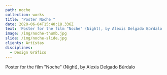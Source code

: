 ```yaml
---
path: noche
collection: works
title: "Poster Noche "
date: 2020-06-04T15:40:18.336Z
text: 'Poster for the film "Noche" (Night), by Alexis Delgado Búrdalo '
image: /img/noche-thumb.jpg
slide: /img/noche-slide.jpg
clients: Artístas
disciplines: 
  - Design Gráfico
---
```

Poster for the film "Noche" (Night), by Alexis Delgado Búrdalo
